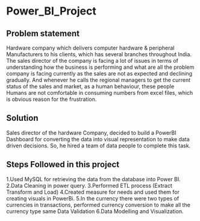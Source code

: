 # Power_BI_Project

## Problem statement

 Hardware company which delivers computer hardware & peripheral Manufacturers to his clients, which has several branches throughout India. The sales director of the company is facing a lot of issues in terms of understanding how the business is performing and what are all the problem company is facing currently as the sales are not as expected and declining gradually. And whenever he calls the regional managers to get the current status of the sales and market, as a human behaviour, these people Humans are not comfortable in consuming numbers from excel files, which is obvious reason for the frustration.

 ## Solution
Sales director of the hardware Company, decided to build a PowerBI Dashboard for converting the data into visual representation to make data driven decisions. So, he hired a team of data people to complete this task.

## Steps Followed in this project
1.Used MySQL for retrieving the data from the database into Power BI.
2.Data Cleaning in power query.
3.Performed ETL process (Extract Transform and Load)
4.Created measure for needs and used them for creating visuals in PowerBi.
5.In the currency there were two types of currencies in transactions, performed currency conversion to make all the currency type same
Data Validation
6.Data Modelling and Visualization.
 
